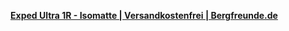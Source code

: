 [**Exped Ultra 1R - Isomatte | Versandkostenfrei | Bergfreunde.de**](https://www.bergfreunde.de/exped-ultra-1r-isomatte/)